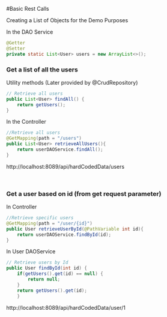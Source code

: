 #Basic Rest Calls

Creating a List of Objects for the Demo Purposes

In the DAO Service
```java
@Getter
@Setter
private static List<User> users = new ArrayList<>();
```

### Get a list of all the users

Utility methods (Later provided by @CrudRepository)
```java
// Retrieve all users
public List<User> findAll() {
    return getUsers();
}
````

In the Controller

```java
//Retrieve all users
@GetMapping(path = "/users")
public List<User> retrieveAllUsers(){
    return userDAOService.findAll();
}
```

http://localhost:8089/api/hardCodedData/users

<br>

### Get a user based on id (from get request parameter)

In Controller
```java
//Retrieve specific users
@GetMapping(path = "/user/{id}")
public User retrieveUserById(@PathVariable int id){
    return userDAOService.findById(id);
}
```

In User DAOService
```java
// Retrieve users by Id
public User findById(int id) {
    if(getUsers().get(id) == null) {
        return null;
    }
    return getUsers().get(id);
	}
```

http://localhost:8089/api/hardCodedData/user/1

